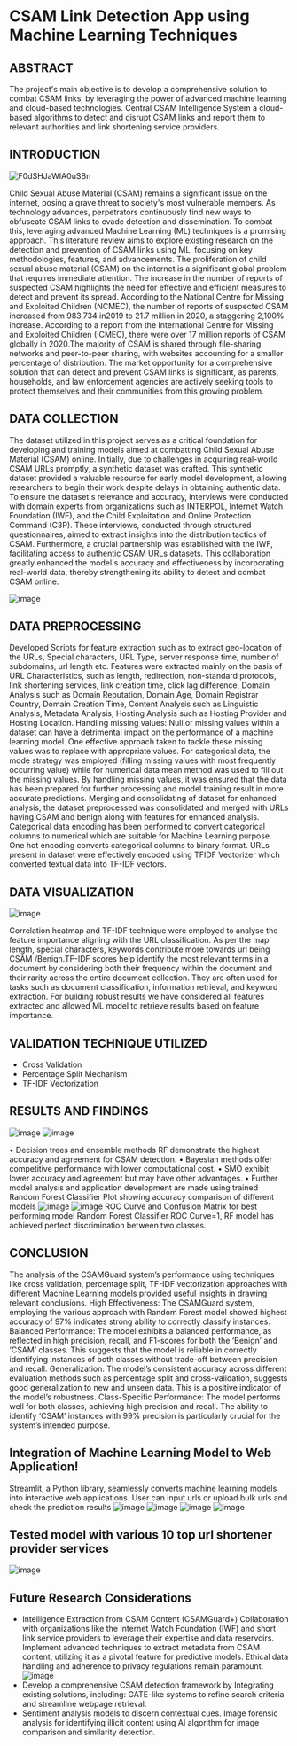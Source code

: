 # CSAM Link Detection App using Machine Learning Techniques
## ABSTRACT
The project's main objective is to develop a comprehensive solution to combat CSAM links, by leveraging the power of advanced machine learning and cloud-based technologies. Central CSAM Intelligence System a cloud-based algorithms to detect and disrupt CSAM links and report them to relevant authorities and link shortening service providers.
## INTRODUCTION
![F0dSHJaWIA0uSBn](https://github.com/nawalrabia/nawalportfolio.github.io/assets/120711618/8a3fd44b-456e-45ba-8e81-feec57954e5b)

Child Sexual Abuse Material (CSAM) remains a significant issue on the internet, posing a grave threat to society's most vulnerable members. As technology advances, perpetrators continuously find new ways to obfuscate CSAM links to evade detection and dissemination. To combat this, leveraging advanced Machine Learning (ML) techniques is a promising approach. This literature review aims to explore existing research on the detection and prevention of CSAM links using ML, focusing on key methodologies, features, and advancements.
The proliferation of child sexual abuse material (CSAM) on the internet is a significant global problem that requires immediate attention. The increase in the number of reports of suspected CSAM highlights the need for effective and efficient measures to detect and prevent its spread. According to the National Centre for Missing and Exploited Children (NCMEC), the number of reports of suspected CSAM increased from 983,734 in2019 to 21.7 million in 2020, a staggering 2,100% increase. According to a report from the International Centre for Missing and Exploited Children (ICMEC), there were over 17 million reports of CSAM globally in 2020.The majority of CSAM is shared through file-sharing networks and peer-to-peer sharing, with websites accounting for a smaller percentage of distribution.
The market opportunity for a comprehensive solution that can detect and prevent CSAM links is significant, as parents, households, and law enforcement agencies are actively seeking tools to protect themselves and their communities from this growing problem.
## DATA COLLECTION
The dataset utilized in this project serves as a critical foundation for developing and training models aimed at combatting Child Sexual Abuse Material (CSAM) online. Initially, due to challenges in acquiring real-world CSAM URLs promptly, a synthetic dataset was crafted. This synthetic dataset provided a valuable resource for early model development, allowing researchers to begin their work despite delays in obtaining authentic data. To ensure the dataset's relevance and accuracy, interviews were conducted with domain experts from organizations such as INTERPOL, Internet Watch Foundation (IWF), and the Child Exploitation and Online Protection Command (C3P). These interviews, conducted through structured questionnaires, aimed to extract insights into the distribution tactics of CSAM. Furthermore, a crucial partnership was established with the IWF, facilitating access to authentic CSAM URLs datasets. This collaboration greatly enhanced the model's accuracy and effectiveness by incorporating real-world data, thereby strengthening its ability to detect and combat CSAM online.

![image](https://github.com/nawalrabia/nawalportfolio.github.io/assets/120711618/c5f9dbf2-d4e1-42e9-a4d5-03e802f754d3)
## DATA PREPROCESSING
Developed Scripts for feature extraction such as to extract geo-location of the URLs, Special characters, URL Type, server response time, number of subdomains, url length etc. Features were extracted mainly on the basis of URL Characteristics, such as length, redirection, non-standard protocols, link shortening services, link creation time, click lag difference, Domain Analysis such as Domain Reputation, Domain Age, Domain Registrar Country, Domain Creation Time, Content Analysis such as Linguistic Analysis, Metadata Analysis, Hosting Analysis such as Hosting Provider and Hosting Location.
Handling missing values: Null or missing values within a dataset can have a detrimental impact on the performance of a machine learning model. One effective approach taken to tackle these missing values was to replace with appropriate values. For categorical data, the mode strategy was employed (filling missing values with most frequently occurring value) while for numerical data mean method was used to fill out the missing values.
By handling missing values, it was ensured that the data has been prepared for further processing and model training result in more accurate predictions. 
Merging and consolidating of dataset for enhanced analysis, the dataset preprocessed was consolidated and merged with URLs having CSAM and benign along with features for enhanced analysis.
Categorical data encoding has been performed to convert categorical columns to numerical which are suitable for Machine Learning purpose. One hot encoding converts categorical columns to binary format. URLs present in dataset were effectively encoded using TFIDF Vectorizer which converted textual data into TF-IDF vectors.
## DATA VISUALIZATION
![image](https://github.com/nawalrabia/nawalportfolio.github.io/assets/120711618/5320973b-868f-40d4-9c4d-43667fc7bef1)

Correlation heatmap and TF-IDF technique were employed to analyse the feature importance aligning with the URL classification. As per the map length, special characters, keywords contribute more towards url being CSAM /Benign.TF-IDF scores help identify the most relevant terms in a document by considering both their frequency within the document and their rarity across the entire document collection. They are often used for tasks such as document classification, information retrieval, and keyword extraction. For building robust results we have considered all features extracted and allowed ML model to retrieve results based on feature importance.
## VALIDATION TECHNIQUE UTILIZED
- Cross Validation
- Percentage Split Mechanism
- TF-IDF Vectorization
## RESULTS AND FINDINGS
![image](https://github.com/nawalrabia/nawalportfolio.github.io/assets/120711618/c4cc8c18-d7d2-4b5a-b23e-f14f7e403b59)
![image](https://github.com/nawalrabia/nawalportfolio.github.io/assets/120711618/1b5c6e00-85c4-48de-aecb-4f57765f6671)

•	Decision trees and ensemble methods RF demonstrate the highest accuracy and agreement for CSAM detection.
•	Bayesian methods offer competitive performance with lower computational cost.
•	SMO exhibit lower accuracy and agreement but may have other advantages.
•	Further model analysis and application development are made using trained Random Forest Classifier
 Plot showing accuracy comparison of different models
 ![image](https://github.com/nawalrabia/nawalportfolio.github.io/assets/120711618/f3f9206e-faec-4a40-9e5f-d2a5086f0fca)
 ![image](https://github.com/nawalrabia/nawalportfolio.github.io/assets/120711618/67c830ad-d6af-4d6d-8a52-bf190c11f446)
 ROC Curve and Confusion Matrix for best performing model Random Forest Classifier
 ROC Curve=1, RF model has achieved perfect discrimination between two classes.
 ## CONCLUSION
 The analysis of the CSAMGuard system’s performance using techniques like cross validation, percentage split, TF-IDF vectorization approaches with different Machine Learning models provided useful insights in drawing relevant conclusions.
High Effectiveness: The CSAMGuard system, employing the various approach with Random Forest model showed highest accuracy of 97% indicates strong ability to correctly classify instances.
Balanced Performance: The model exhibits a balanced performance, as reflected in high precision, recall, and F1-scores for both the ‘Benign’ and ‘CSAM’ classes. This suggests that the model is reliable in correctly identifying instances of both classes without trade-off between precision and recall.
Generalization: The model’s consistent accuracy across different evaluation methods such as percentage split and cross-validation, suggests good generalization to new and unseen data. This is a positive indicator of the model’s robustness.
Class-Specific Performance: The model performs well for both classes, achieving high precision and recall. The ability to identify ‘CSAM’ instances with 99% precision is particularly crucial for the system’s intended purpose.
## Integration of Machine Learning Model to Web Application!
Streamlit, a Python library, seamlessly converts machine learning models into interactive web applications.
User can input urls or upload bulk urls and check the prediction results
![image](https://github.com/nawalrabia/nawalportfolio.github.io/assets/120711618/40da785a-cb2a-4a39-8fad-b5e0ad7121ab)
![image](https://github.com/nawalrabia/nawalportfolio.github.io/assets/120711618/4e754129-9704-477b-a4d4-96e988bc7658)
![image](https://github.com/nawalrabia/nawalportfolio.github.io/assets/120711618/9c407fc6-d935-4c81-9f32-51bdd102e6a1)
![image](https://github.com/nawalrabia/nawalportfolio.github.io/assets/120711618/2276be90-a1a2-40cd-899d-8e9694d8bde3)
## Tested model with various 10 top url shortener provider services
![image](https://github.com/nawalrabia/nawalportfolio.github.io/assets/120711618/99457163-aa6b-45b6-8736-72c99ce6f4fe)
## Future Research Considerations
- Intelligence Extraction from CSAM Content (CSAMGuard+)
Collaboration with organizations like the Internet Watch Foundation (IWF) and short link service providers to leverage their expertise and data reservoirs.
Implement advanced techniques to extract metadata from CSAM content, utilizing it as a pivotal feature for predictive models. Ethical data handling and adherence to privacy regulations remain paramount.
![image](https://github.com/nawalrabia/nawalportfolio.github.io/assets/120711618/92ca5fbf-a95e-460b-b1e4-a2f8084ae75f)
- Develop a comprehensive CSAM detection framework by Integrating existing solutions, including:
GATE-like systems to refine search criteria and streamline webpage retrieval.
- Sentiment analysis models to discern contextual cues.
Image forensic analysis for identifying illicit content using AI algorithm for image comparison and similarity detection.




















